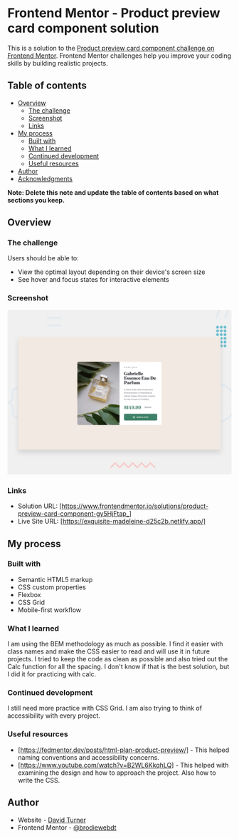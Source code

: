 # Frontend Mentor - Product preview card component solution

This is a solution to the [Product preview card component challenge on Frontend Mentor](https://www.frontendmentor.io/challenges/product-preview-card-component-GO7UmttRfa). Frontend Mentor challenges help you improve your coding skills by building realistic projects.

## Table of contents

- [Overview](#overview)
  - [The challenge](#the-challenge)
  - [Screenshot](#screenshot)
  - [Links](#links)
- [My process](#my-process)
  - [Built with](#built-with)
  - [What I learned](#what-i-learned)
  - [Continued development](#continued-development)
  - [Useful resources](#useful-resources)
- [Author](#author)
- [Acknowledgments](#acknowledgments)

**Note: Delete this note and update the table of contents based on what sections you keep.**

## Overview

### The challenge

Users should be able to:

- View the optimal layout depending on their device's screen size
- See hover and focus states for interactive elements

### Screenshot

![Design preview for the Product preview card component coding challenge](./design/desktop-preview.jpg)

### Links

- Solution URL: [https://www.frontendmentor.io/solutions/product-preview-card-component-gy5HjFtap_]
- Live Site URL: [https://exquisite-madeleine-d25c2b.netlify.app/]

## My process

### Built with

- Semantic HTML5 markup
- CSS custom properties
- Flexbox
- CSS Grid
- Mobile-first workflow

### What I learned

I am using the BEM methodology as much as possible. I find it easier with class names and make the CSS easier to read and will use it in future projects. I tried to keep the code as clean as possible and also tried out the Calc function for all the spacing. I don't know if that is the best solution, but I did it for practicing with calc.

### Continued development

I still need more practice with CSS Grid. I am also trying to think of accessibility with every project.

### Useful resources

- [https://fedmentor.dev/posts/html-plan-product-preview/] - This helped naming conventions and accessibility concerns.
- [https://www.youtube.com/watch?v=B2WL6KkqhLQ] - This helped with examining the design and how to approach the project. Also how to write the CSS.

## Author

- Website - [David Turner](https://github.com/brodiewebdt)
- Frontend Mentor - [@brodiewebdt](https://www.frontendmentor.io/profile/brodiewebdt)
